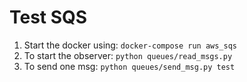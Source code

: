 # Test SQS

1. Start the docker using: `docker-compose run aws_sqs`
2. To start the observer:  `python queues/read_msgs.py`
3. To send one msg: `python queues/send_msg.py test`
